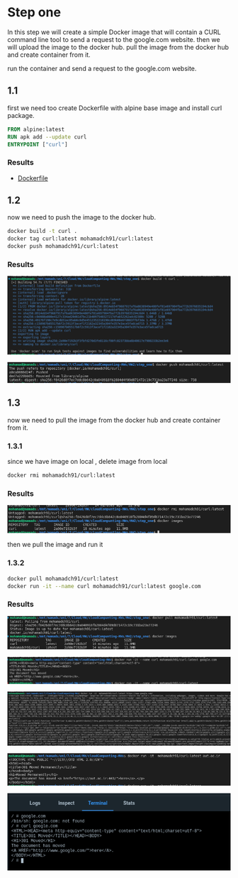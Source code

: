 # Step one

In this step we will create a simple Docker image that will contain a CURL command line tool to send a request to the google.com website.
then we will upload the image to the docker hub.
pull  the image from the docker hub and create container from it.

run the container and send a request to the google.com website.


## 1.1

first we need too create Dockerfile with alpine base image and install curl package.

```Dockerfile
FROM alpine:latest
RUN apk add --update curl
ENTRYPOINT ["curl"]
```
### Results

- [Dockerfile](./Dockerfile)
## 1.2

now we need to push the image to the docker hub.

```bash
docker build -t curl .
docker tag curl:latest mohamadch91/curl:latest
docker push mohamadch91/curl:latest
```
### Results
![Builded image](./images/build.png)

![Push image](./images/push.png)

## 1.3

now we need to pull the image from the docker hub and create container from it.

### 1.3.1

since we have image on local , delete image from local 

```bash
docker rmi mohamadch91/curl:latest
```
### Results
![Remove local image](./images/remove.png)

then we pull the image and run it
    
### 1.3.2 

```bash
docker pull mohamadch91/curl:latest
docker run -it --name curl mohamadch91/curl:latest google.com
```
### Results
![pull image](./images/pull-images.png)

![run google.com](./images/curl-google.png)

![run no redirect](./images/curl-google-no.png)

![run aut](./images/curl-aut.png)

![ terminal](./images/terminal.png)